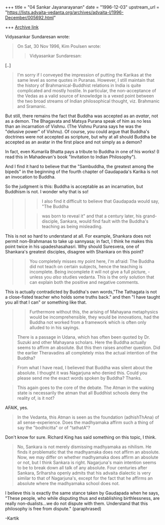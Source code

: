 +++
title = "04 Sankar Jayanarayanan"
date = "1996-12-03"
upstream_url = "https://lists.advaita-vedanta.org/archives/advaita-l/1996-December/005692.html"

+++
[Archive link](https://lists.advaita-vedanta.org/archives/advaita-l/1996-December/005692.html)

Vidyasankar Sundaresan wrote:

> On Sat, 30 Nov 1996, Kim Poulsen wrote:
>
> > Vidyasankar Sundaresan:


[..]

> I'm sorry if I conveyed the impression of putting the Karikas at the
> same level as some quotes in Puranas. However, I still maintain that the
> history of Brahmanical-Buddhist relations in India is quite complicated
> and mostly hostile. In particular, the non-acceptance of the Vedas as a
> valid source of knowledge is a vexed point between the two broad streams
> of Indian philosophical thought, viz. Brahmanic and Sramanic.
>

But still, there remains the fact that Buddha was accepted as an *avatar*,
not as a demon. The Bhagavata and Matsya Purana speak of him as no less than
an incarnation of Vishnu. (The Vishnu Purana says he was the "delusive power"
of Vishnu). Of course, you could argue that Buddha's doctrines were not
accepted as scripture, but why at all should Buddha be accepted as an avatar
in the first place and not simply as a demon?

In fact, even Kumarila Bhatta pays a tribute to Buddha in one of his works!
(I read this in Mahadevan's book "Invitation to Indian Philosophy").

And I find it hard to believe that the "Sambuddha, the greatest among the
bipeds" in the beginning of the fourth chapter of Gaudapada's Karika is not an
invocation to Buddha.

So the judgment is this: Buddha is acceptable as an incarnation, but Buddhism
is not. I wonder why that is so!

> > > I also find it difficult to believe that Gaudapada would say, "The Buddha
> >
> > >was born to reveal it" and that a century later, his grand-disciple,
> > Sankara,
> > >would find fault with the Buddha's teaching as being misleading.
> >

This is not so hard to understand at all. For example, Shankara does not
permit non-Brahmanas to take up sannyasa; in fact, I think he makes this point
twice in his upadeshasahasri. Why should Suresvera, one of Shankara's greatest
disciples, disagree with Shankara on this point?

> >    You completely misses my point here, I'm afraid: The Buddha did not
> > teach on certain subjects, hence the teaching is incomplete. Being
> > incomplete it will not give a full picture, - unless you *also* studies
> > vedanta. This is the only solution that can explain both the positive
> > and negative comments.

This is actually contradicted by Buddha's own words,"The Tathagata is not a
close-fisted teacher who holds some truths back." and then "I have taught you
all that I can" or something like that.

> >    Furthermore without this, the arising of Mahayana metaphysics would
> > be  incomprehensible, they would be innovations, had the Buddha not
> > worked from a framework which is often only alluded to in his sayings.
>
> There is a passage in Udana, which has often been quoted by Dr. Suzuki and
> other Mahayana scholars. Here the Buddha actually seems to affirm an
> absolute. But this then raises another question. Did the earlier
> Theravadins all completely miss the actual intention of the Buddha?
>

>From what I have read, I believed that Buddha was silent about the absolute.
I thought it was Nagarjuna who denied this. Could you please send me the exact
words spoken by Buddha? Thanks.

> This again goes to the core of the debate. The Atman in the waking state
> is necessarily the atman that all Buddhist schools deny the reality of, is
> it not?

AFAIK, yes.

> In the Vedanta, this Atman is seen as the foundation (adhishThAna)
> of all sense-experience. Does the madhyamaka affirm such a thing of say
> the "bodhicitta" or of "tathatA"?
>

Don't know for sure. Richard King has said something on this topic, I think.

> No, Sankara is not merely dismissing madhyamaka as nihilism. He finds it
> problematic that the madhyamaka does not affirm an absolute. Now, we may
> differ on whether madhyamaka does affirm an absolute or not, but I think
> Sankara is right. Nagarjuna's main intention seems to be to break down all
> talk of any absolute. Four centuries after Sankara, SrIharsha openly
> admits that his advaita dialectic is very similar to that of Nagarjuna's,
> except for the fact that he affirms an absolute where the madhyamaka
> school does not.
>

I believe this is exactly the same stance taken by Gaudapada when he says,
"These people, who while disputing thus and establishing birthlessness, are
really non-dualists...we do not dispute with them. Understand that this
philosophy is free from dispute." (paraphrased)

-Kartik

